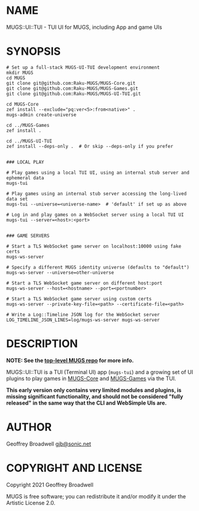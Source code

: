 NAME
====

MUGS::UI::TUI - TUI UI for MUGS, including App and game UIs

SYNOPSIS
========

    # Set up a full-stack MUGS-UI-TUI development environment
    mkdir MUGS
    cd MUGS
    git clone git@github.com:Raku-MUGS/MUGS-Core.git
    git clone git@github.com:Raku-MUGS/MUGS-Games.git
    git clone git@github.com:Raku-MUGS/MUGS-UI-TUI.git

    cd MUGS-Core
    zef install --exclude="pq:ver<5>:from<native>" .
    mugs-admin create-universe

    cd ../MUGS-Games
    zef install .

    cd ../MUGS-UI-TUI
    zef install --deps-only .  # Or skip --deps-only if you prefer


    ### LOCAL PLAY

    # Play games using a local TUI UI, using an internal stub server and ephemeral data
    mugs-tui

    # Play games using an internal stub server accessing the long-lived data set
    mugs-tui --universe=<universe-name>  # 'default' if set up as above

    # Log in and play games on a WebSocket server using a local TUI UI
    mugs-tui --server=<host>:<port>


    ### GAME SERVERS

    # Start a TLS WebSocket game server on localhost:10000 using fake certs
    mugs-ws-server

    # Specify a different MUGS identity universe (defaults to "default")
    mugs-ws-server --universe=other-universe

    # Start a TLS WebSocket game server on different host:port
    mugs-ws-server --host=<hostname> --port=<portnumber>

    # Start a TLS WebSocket game server using custom certs
    mugs-ws-server --private-key-file=<path> --certificate-file=<path>

    # Write a Log::Timeline JSON log for the WebSocket server
    LOG_TIMELINE_JSON_LINES=log/mugs-ws-server mugs-ws-server

DESCRIPTION
===========

**NOTE: See the [top-level MUGS repo](https://github.com/Raku-MUGS/MUGS) for more info.**

MUGS::UI::TUI is a TUI (Terminal UI) app (`mugs-tui`) and a growing set of UI plugins to play games in [MUGS-Core](https://github.com/Raku-MUGS/MUGS-Core) and [MUGS-Games](https://github.com/Raku-MUGS/MUGS-Games) via the TUI.

**This early version only contains very limited modules and plugins, is missing significant functionality, and should not be considered "fully released" in the same way that the CLI and WebSimple UIs are.**

AUTHOR
======

Geoffrey Broadwell <gjb@sonic.net>

COPYRIGHT AND LICENSE
=====================

Copyright 2021 Geoffrey Broadwell

MUGS is free software; you can redistribute it and/or modify it under the Artistic License 2.0.

